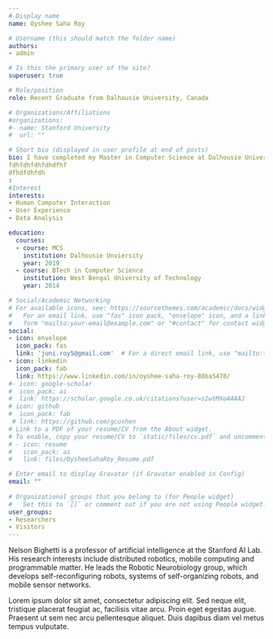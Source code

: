 ```yaml
---
# Display name
name: Oyshee Saha Roy

# Username (this should match the folder name)
authors:
- admin

# Is this the primary user of the site?
superuser: true

# Role/position
role: Recent Graduate from Dalhousie University, Canada

# Organizations/Affiliations
#organizations:
#- name: Stanford University
#  url: ""

# Short bio (displayed in user profile at end of posts)
bio: I have completed my Master in Computer Science at Dalhousie University.dfhdfhdfhdfhdfhdfhdfhdhdfh
fdhfdhfdhfdhdfhf
dfhdfdhfdh
:
#Interest
interests:
- Human Computer Interaction
- User Experience 
- Data Analysis

education:
  courses:
  - course: MCS 
    institution: Dalhousie Unviersity
    year: 2019
  - course: BTech in Computer Science
    institution: West Bengal University of Technology
    year: 2014

# Social/Academic Networking
# For available icons, see: https://sourcethemes.com/academic/docs/widgets/#icons
#   For an email link, use "fas" icon pack, "envelope" icon, and a link in the
#   form "mailto:your-email@example.com" or "#contact" for contact widget.
social:
- icon: envelope
  icon_pack: fas
  link: 'juni.roy5@gmail.com'  # For a direct email link, use "mailto:test@example.org".
- icon: linkedin
  icon_pack: fab
  link: https://www.linkedin.com/in/oyshee-saha-roy-88ba5478/
#- icon: google-scholar
#  icon_pack: ai
#  link: https://scholar.google.co.uk/citations?user=sIwtMXoAAAAJ
# icon: github
#  icon_pack: fab
 # link: https://github.com/gcushen
# Link to a PDF of your resume/CV from the About widget.
# To enable, copy your resume/CV to `static/files/cv.pdf` and uncomment the lines below.  
# - icon: resume
#   icon_pack: ai
#   link: files/OysheeSahaRoy_Resume.pdf

# Enter email to display Gravatar (if Gravatar enabled in Config)
email: ""
  
# Organizational groups that you belong to (for People widget)
#   Set this to `[]` or comment out if you are not using People widget.  
user_groups:
- Researchers
- Visitors
---
```


Nelson Bighetti is a professor of artificial intelligence at the Stanford AI Lab. His research interests include distributed robotics, mobile computing and programmable matter. He leads the Robotic Neurobiology group, which develops self-reconfiguring robots, systems of self-organizing robots, and mobile sensor networks.

Lorem ipsum dolor sit amet, consectetur adipiscing elit. Sed neque elit, tristique placerat feugiat ac, facilisis vitae arcu. Proin eget egestas augue. Praesent ut sem nec arcu pellentesque aliquet. Duis dapibus diam vel metus tempus vulputate. 
